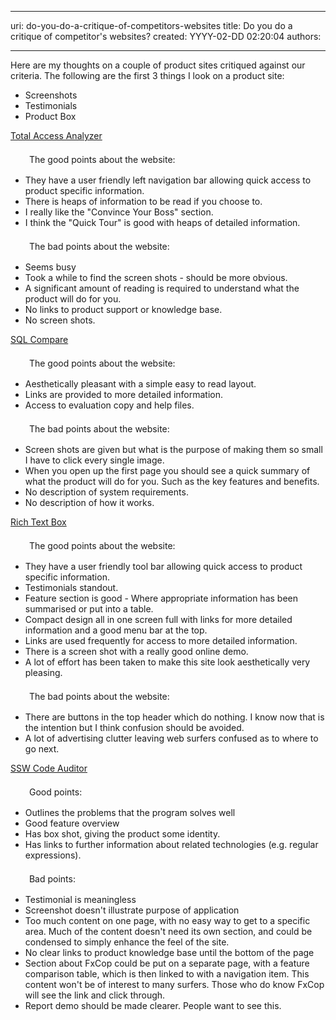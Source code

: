 

---
uri: do-you-do-a-critique-of-competitors-websites
title: Do you do a critique of competitor's websites?
created: YYYY-02-DD 02:20:04
authors:

---




<span class='intro'> <p>
      Here are my thoughts on a couple of product sites critiqued against our criteria.
      The following are the first 3 things I look on a product site&#58;</p><ul><li>Screenshots</li><li>Testimonials</li><li>Product Box</li></ul> </span>

<p> 
   <a target="_blank" href="http&#58;//www.ssw.com.au/ssw/Redirect/TotalAcccessAnalyzer.htm">Total Access Analyzer</a></p><p> 
   <img src="http&#58;//www.ssw.com.au/ssw/Standards/Rules/Images/Good.gif" alt="" style="margin&#58;5px;width&#58;16px;" /> The good points about the website&#58;</p><ul><li>They have a user friendly left navigation bar allowing quick access to product specific information.</li><li>There is heaps of information to be read if you choose to.</li><li>I really like the &quot;Convince Your Boss&quot; section.</li><li>I think the &quot;Quick Tour&quot; is good with heaps of detailed information.</li></ul><p> 
   <img src="http&#58;//www.ssw.com.au/ssw/Standards/Rules/Images/Bad.gif" alt="" style="margin&#58;5px;width&#58;16px;" /> The bad points about the website&#58;</p><ul><li>Seems busy</li><li>Took a while to find the screen shots - should be more obvious.</li><li>A significant amount of reading is required to understand what the product will do for you.</li><li>No links to product support or knowledge base.</li><li>No screen shots.</li></ul><p> 
   <a target="_blank" href="http&#58;//www.ssw.com.au/ssw/Redirect/SQLServer/SQLCompare.htm">SQL Compare</a></p><p> 
   <img src="http&#58;//www.ssw.com.au/ssw/Standards/Rules/Images/Good.gif" alt="" style="margin&#58;5px;width&#58;16px;" /> The good points about the website&#58;</p><ul><li>Aesthetically pleasant with a simple easy to read layout.</li><li>Links are provided to more detailed information.</li><li>Access to evaluation copy and help files.</li></ul><p> 
   <img src="http&#58;//www.ssw.com.au/ssw/Standards/Rules/Images/Bad.gif" alt="" style="margin&#58;5px;width&#58;16px;" /> The bad points about the website&#58;</p><ul><li>Screen shots are given but what is the purpose of making them so small I have to click every single image.</li><li>When you open up the first page you should see a quick summary of what the product will do for you. Such as the key features and benefits.</li><li>No description of system requirements.</li><li>No description of how it works.</li></ul><p> 
   <a target="_blank" href="http&#58;//www.ssw.com.au/ssw/Redirect/RichTextBoxEditor.htm">Rich Text Box</a></p><p> 
   <img src="http&#58;//www.ssw.com.au/ssw/Standards/Rules/Images/Good.gif" alt="" style="margin&#58;5px;width&#58;16px;" /> The good points about the website&#58;</p><ul><li>They have a user friendly tool bar allowing quick access to product specific information.</li><li>Testimonials standout.</li><li>Feature section is good - Where appropriate information has been summarised or put into a table.</li><li>Compact design all in one screen full with links for more detailed information and a good menu bar at the top.</li><li>Links are used frequently for access to more detailed information.</li><li>There is a screen shot with a really good online demo.</li><li>A lot of effort has been taken to make this site look aesthetically very pleasing.</li></ul><p> 
   <img src="http&#58;//www.ssw.com.au/ssw/Standards/Rules/Images/Bad.gif" alt="" style="margin&#58;5px;width&#58;16px;" /> The bad points about the website&#58;</p><ul><li>There are buttons in the top header which do nothing. I know now that is the intention but I think confusion should be avoided.</li><li>A lot of advertising clutter leaving web surfers confused as to where to go next.</li></ul><p> 
   <a href="http&#58;//www.ssw.com.au/ssw/CodeAuditor/">SSW Code Auditor</a></p><p> 
   <img src="http&#58;//www.ssw.com.au/ssw/Standards/Rules/Images/Good.gif" alt="" style="margin&#58;5px;width&#58;16px;" /> Good points&#58;</p><ul><li>Outlines the problems that the program solves well</li><li>Good feature overview</li><li>Has box shot, giving the product some identity.</li><li>Has links to further information about related technologies (e.g. regular expressions).</li></ul><p> 
   <img src="http&#58;//www.ssw.com.au/ssw/Standards/Rules/Images/Bad.gif" alt="" style="margin&#58;5px;width&#58;16px;" /> Bad points&#58;</p><ul><li>Testimonial is meaningless</li><li>Screenshot doesn't illustrate purpose of application</li><li>Too much content on one page, with no easy way to get to a specific area. Much of the content doesn't need its own section, and could be condensed to simply enhance the feel of the site.</li><li>No clear links to product knowledge base until the bottom of the page</li><li>Section about FxCop could be put on a separate page, with a feature comparison table, which is then linked to with a navigation item. This content won't be of interest to many surfers. Those who do know FxCop will see the link and click through.</li><li>Report demo should be made clearer. People want to see this.</li></ul>


